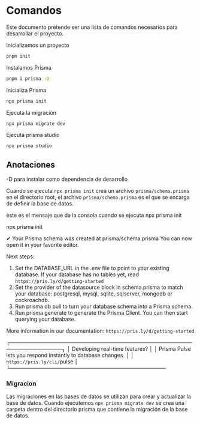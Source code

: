 # Comandos

Este documento pretende ser una lista de comandos necesarios para desarrollar el proyecto.

Inicializamos un proyecto

```bash
pnpm init
```

Instalamos Prisma

```bash
pnpm i prisma -D
```

Inicializa Prisma

```bash
npx prisma init
```

Ejecuta la migración

```bash
npx prisma migrate dev
```

Ejecuta prisma studio

```bash
npx prisma studio
```

## Anotaciones

-D para instalar como dependencia de desarrollo

Cuando se ejecuta `npx prisma init` crea un archivo `prisma/schema.prisma` en el directorio root, el archivo `prisma/schema.prisma` es el que se encarga de definir la base de datos.

este es el mensaje que da la consola cuando se ejecuta npx prisma init

npx prisma init

✔ Your Prisma schema was created at prisma/schema.prisma
  You can now open it in your favorite editor.

Next steps:

1. Set the DATABASE_URL in the .env file to point to your existing database. If your database has no tables yet, read `https://pris.ly/d/getting-started`
2. Set the provider of the datasource block in schema.prisma to match your database: postgresql, mysql, sqlite, sqlserver, mongodb or cockroachdb.
3. Run prisma db pull to turn your database schema into a Prisma schema.
4. Run prisma generate to generate the Prisma Client. You can then start querying your database.

More information in our documentation:
`https://pris.ly/d/getting-started`

┌────────────────────────────────────────────────────────────────┐
│  Developing real-time features?                                │
│  Prisma Pulse lets you respond instantly to database changes.  │
│  `https://pris.ly/cli/`pulse                                     │
└──────────────────────────────────────────

### Migracion

Las migraciones en las bases de datos se utilizan para crear y actualizar la base de datos.
Cuando ejecutemos `npx prisma migrate dev` se crea una carpeta dentro del directorio prisma que contiene la migración de la base de datos.
